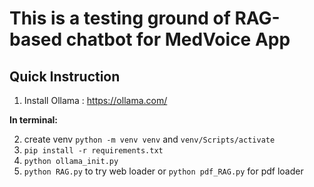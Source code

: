 # This is a testing ground of RAG-based chatbot for MedVoice App

## Quick Instruction
1. Install Ollama : https://ollama.com/

**In terminal:**

2. create venv `python -m venv venv` and `venv/Scripts/activate`
3. `pip install -r requirements.txt`
4. `python ollama_init.py`
5. `python RAG.py` to try web loader or `python pdf_RAG.py` for pdf loader
